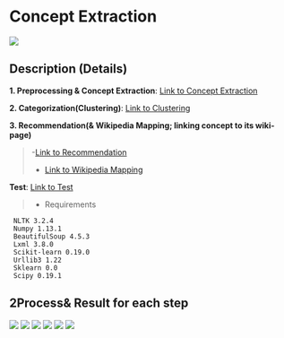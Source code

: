 # Concept Extraction
![][1]

## Description (Details)
**1. Preprocessing & Concept Extraction**: [Link to Concept Extraction](https://github.com/eliceio/conceptMap/blob/master/ConceptExtraction/conceptExtraction.py)

**2. Categorization(Clustering)**: [Link to Clustering](https://github.com/eliceio/conceptMap/blob/master/ConceptExtraction/clustering.py)

**3. Recommendation(& Wikipedia Mapping; linking concept to its wiki-page)**
>-[Link to Recommendation](https://github.com/eliceio/conceptMap/blob/master/ConceptExtraction/recommendation.py)
>- [Link to Wikipedia Mapping](https://github.com/eliceio/conceptMap/blob/master/ConceptExtraction/conceptMapping.py)

**Test**: [Link to Test](https://github.com/eliceio/conceptMap/blob/master/ConceptExtraction/test.py)
>- Requirements
```
 NLTK 3.2.4
 Numpy 1.13.1
 BeautifulSoup 4.5.3
 Lxml 3.8.0
 Scikit-learn 0.19.0
 Urllib3 1.22
 Sklearn 0.0
 Scipy 0.19.1
```

## 2Process& Result for each step
![][2]
![][3]
![][4]
![][5]
![][6]
![][7]


[1]:https://github.com/eliceio/conceptMap/blob/master/ConceptExtraction/note/slide/슬라이드2.PNG
[2]:https://github.com/eliceio/conceptMap/blob/master/ConceptExtraction/note/slide/슬라이드3.PNG
[3]:https://github.com/eliceio/conceptMap/blob/master/ConceptExtraction/note/slide/슬라이드4.PNG
[4]:https://github.com/eliceio/conceptMap/blob/master/ConceptExtraction/note/slide/슬라이드5.PNG
[5]:https://github.com/eliceio/conceptMap/blob/master/ConceptExtraction/note/slide/슬라이드6.PNG
[6]:https://github.com/eliceio/conceptMap/blob/master/ConceptExtraction/note/slide/슬라이드7.PNG
[7]:https://github.com/eliceio/conceptMap/blob/master/ConceptExtraction/note/slide/슬라이드8.PNG
